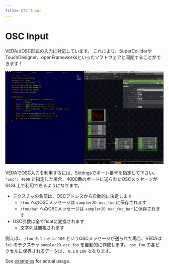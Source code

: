 ```yaml
---
title: OSC Input
---
```

# OSC Input

VEDAはOSC形式の入力に対応しています。
これにより、SuperColliderやTouchDesigner、openFrameworksといったソフトウェアと同期することができます！

![OSC example](/static/images/osc.gif)

VEDAでOSC入力を利用するには、Settingsでポート番号を指定して下さい。
`"osc": 4000` と指定した場合、4000番のポートに送られたOSCメッセージがGLSL上で利用できるようになります。

- テクスチャの名前は、OSCアドレスから自動的に決定します
  - `/foo` へのOSCメッセージは `sampler2D osc_foo` に保存されます
  - `/foo/bar` へのOSCメッセージは `sampler2D osc_foo_bar` に保存されます
- OSC引数は全てfloatに変換されます
  - 文字列は無視されます

例えば、 `/foo 0.1 hello 100` というOSCメッセージが送られた場合、VEDAは `3x1` のテクスチャ `sampler2D osc_foo` を自動的に作成します。
`osc_foo` の各ピクセルに保存されるデータは、 `0.1` `0` `100` となります。

See [examples](https://github.com/fand/veda/blob/master/examples/osc.frag) for actual usage.
